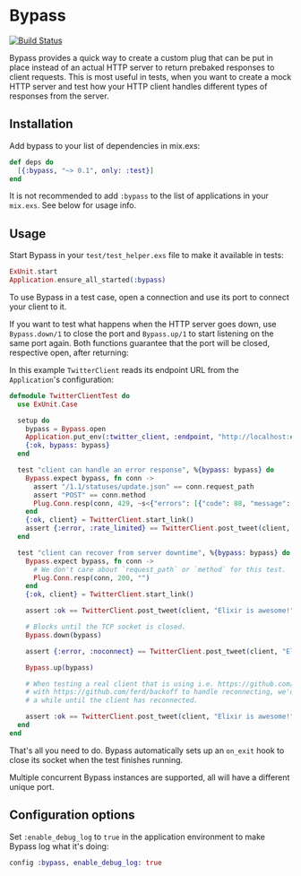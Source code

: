 # Bypass

[![Build Status](https://travis-ci.org/PSPDFKit-labs/bypass.svg?branch=master)](https://travis-ci.org/PSPDFKit-labs/bypass)

Bypass provides a quick way to create a custom plug that can be put in place instead of an actual
HTTP server to return prebaked responses to client requests. This is most useful in tests, when you
want to create a mock HTTP server and test how your HTTP client handles different types of
responses from the server.


## Installation

Add bypass to your list of dependencies in mix.exs:

```elixir
def deps do
  [{:bypass, "~> 0.1", only: :test}]
end
```

It is not recommended to add `:bypass` to the list of applications in your `mix.exs`. See below
for usage info.


## Usage

Start Bypass in your `test/test_helper.exs` file to make it available in tests:

```elixir
ExUnit.start
Application.ensure_all_started(:bypass)
```

To use Bypass in a test case, open a connection and use its port to connect your client to it.

If you want to test what happens when the HTTP server goes down, use `Bypass.down/1` to close the
port and `Bypass.up/1` to start listening on the same port again. Both functions guarantee
that the port will be closed, respective open, after returning:


In this example `TwitterClient` reads its endpoint URL from the `Application`'s configuration:

```elixir
defmodule TwitterClientTest do
  use ExUnit.Case

  setup do
    bypass = Bypass.open
    Application.put_env(:twitter_client, :endpoint, "http://localhost:#{bypass.port}/")
    {:ok, bypass: bypass}
  end

  test "client can handle an error response", %{bypass: bypass} do
    Bypass.expect bypass, fn conn ->
      assert "/1.1/statuses/update.json" == conn.request_path
      assert "POST" == conn.method
      Plug.Conn.resp(conn, 429, ~s<{"errors": [{"code": 88, "message": "Rate limit exceeded"}]}>)
    end
    {:ok, client} = TwitterClient.start_link()
    assert {:error, :rate_limited} == TwitterClient.post_tweet(client, "Elixir is awesome!")
  end

  test "client can recover from server downtime", %{bypass: bypass} do
    Bypass.expect bypass, fn conn ->
      # We don't care about `request_path` or `method` for this test.
      Plug.Conn.resp(conn, 200, "")
    end
    {:ok, client} = TwitterClient.start_link()

    assert :ok == TwitterClient.post_tweet(client, "Elixir is awesome!")

    # Blocks until the TCP socket is closed.
    Bypass.down(bypass)

    assert {:error, :noconnect} == TwitterClient.post_tweet(client, "Elixir is awesome!")

    Bypass.up(bypass)

    # When testing a real client that is using i.e. https://github.com/fishcakez/connection
    # with https://github.com/ferd/backoff to handle reconnecting, we'd have to loop for
    # a while until the client has reconnected.

    assert :ok == TwitterClient.post_tweet(client, "Elixir is awesome!")
  end
end
```

That's all you need to do. Bypass automatically sets up an `on_exit` hook to close its socket when
the test finishes running.

Multiple concurrent Bypass instances are supported, all will have a different unique port.

## Configuration options

Set `:enable_debug_log` to `true` in the application environment to make Bypass log what it's doing:

```elixir
config :bypass, enable_debug_log: true
```
